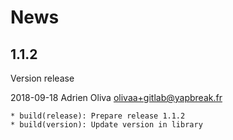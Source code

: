 # News


## 1.1.2

Version release

2018-09-18	Adrien Oliva <olivaa+gitlab@yapbreak.fr>

	* build(release): Prepare release 1.1.2
	* build(version): Update version in library
